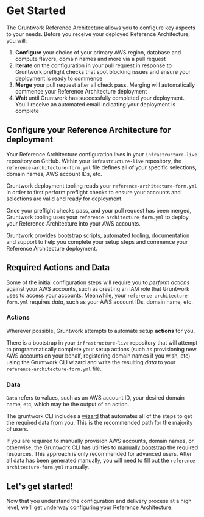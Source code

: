 # Get Started

The Gruntwork Reference Architecture allows you to configure key aspects to your needs. Before you receive your deployed Reference Architecture, you will:
1. **Configure** your choice of your primary AWS region, database and compute flavors, domain names and more via a pull request
2. **Iterate** on the configuration in your pull request in response to Gruntwork preflight checks that spot blocking issues and ensure your deployment is ready to commence
3. **Merge** your pull request after all check pass. Merging will automatically commence your Reference Architecture deployment
4. **Wait** until Gruntwork has successfully completed your deployment. You'll receive an automated email indicating your deployment is complete

## Configure your Reference Architecture for deployment

Your Reference Architecture configuration lives in your `infrastructure-live` repository on GitHub. Within your `infrastructure-live` repository, the `reference-architecture-form.yml` file defines all of your specific selections, domain names, AWS account IDs, etc.

Gruntwork deployment tooling reads your `reference-architecture-form.yml` in order to first perform preflight checks to
ensure your accounts and selections are valid and ready for deployment.

Once your preflight checks pass, and your pull request has been merged, Gruntwork tooling uses your `reference-architecture-form.yml` to deploy your Reference Architecture into your AWS accounts.

Gruntwork provides bootstrap scripts, automated tooling, documentation and support to help you complete your setup steps and commence your Reference Architecture deployment.

## Required Actions and Data
Some of the initial configuration steps will require you to *perform actions* against your AWS accounts, such as creating an IAM role that Gruntwork uses to access your accounts. Meanwhile, your `reference-architecture-form.yml` requires *data*, such as your AWS account IDs, domain name, etc.

### Actions

Wherever possible, Gruntwork attempts to automate setup **actions** for you.

There is a bootstrap in your `infrastructure-live` repository that will attempt to programmatically complete your setup actions (such as provisioning new AWS accounts on your behalf, registering domain names if you wish, etc) using the Gruntwork CLI wizard and write the resulting *data* to your `reference-architecture-form.yml` file.

### Data
`Data` refers to values, such as an AWS account ID, your desired domain name, etc, which may be the output of an action.

The gruntwork CLI includes a [wizard](./run-the-wizard.md) that automates all of the steps to get the required data from you. This is the recommended path for the majority of users.

If you are required to manually provision AWS accounts, domain names, or otherwise, the Gruntwork CLI has utilities to [manually bootstrap](https://github.com/gruntwork-io/gruntwork#bootstrap-manually) the required resources. This approach is only recommended for advanced users. After all data has been generated manually, you will need to fill out the `reference-architecture-form.yml` manually.

## Let's get started!

Now that you understand the configuration and delivery process at a high level, we'll get underway configuring your Reference Architecture.

